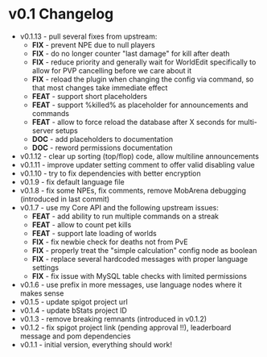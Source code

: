 # v0.1 Changelog

- v0.1.13 - pull several fixes from upstream:
  - **FIX** - prevent NPE due to null players
  - **FIX** - do no longer counter "last damage" for kill after death
  - **FIX** - reduce priority and generally wait for WorldEdit specifically to allow for PVP cancelling before we care about it
  - **FIX** - reload the plugin when changing the config via command, so that most changes take immediate effect 
  - **FEAT** - support short placeholders
  - **FEAT** - support %killed% as placeholder for announcements and commands
  - **FEAT** - allow to force reload the database after X seconds for multi-server setups
  - **DOC** - add placeholders to documentation
  - **DOC** - reword permissions documentation
- v0.1.12 - clear up sorting (top/flop) code, allow multiline announcements
- v0.1.11 - improve updater setting comment to offer valid disabling value
- v0.1.10 - try to fix dependencies with better encryption
- v0.1.9 - fix default language file
- v0.1.8 - fix some NPEs, fix comments, remove MobArena debugging (introduced in last commit)
- v0.1.7 - use my Core API and the following upstream issues:
  - **FEAT** - add ability to run multiple commands on a streak
  - **FEAT** - allow to count pet kills
  - **FEAT** - support late loading of worlds
  - **FIX** - fix newbie check for deaths not from PvE
  - **FIX** - properly treat the "simple calculation" config node as boolean
  - **FIX** - replace several hardcoded messages with proper language settings
  - **FIX** - fix issue with MySQL table checks with limited permissions
- v0.1.6 - use prefix in more messages, use language nodes where it makes sense
- v0.1.5 - update spigot project url
- v0.1.4 - update bStats project ID
- v0.1.3 - remove breaking remnants (introduced in v0.1.2)
- v0.1.2 - fix spigot project link (pending approval !!), leaderboard message and pom dependencies
- v0.1.1 - initial version, everything should work!